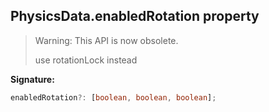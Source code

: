 
## PhysicsData.enabledRotation property

> Warning: This API is now obsolete.
> 
> use rotationLock instead
> 

**Signature:**

```typescript
enabledRotation?: [boolean, boolean, boolean];
```
